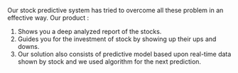 Our stock predictive system has tried to overcome all these problem in an effective way.
Our product :
1. Shows you a deep analyzed report of the stocks. 
2. Guides you for the investment of stock by showing up their ups and downs.
3. Our solution also consists of predictive model based upon real-time data shown by stock and we used algorithm for the next prediction.
